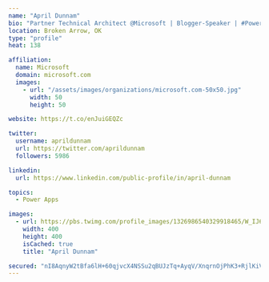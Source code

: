 ```yaml
---
name: "April Dunnam"
bio: "Partner Technical Architect @Microsoft | Blogger-Speaker | #PowerApps, #PowerAutomate, #Office365, #SharePoint | #WIT | #Karaoke Queen"
location: Broken Arrow, OK
type: "profile"
heat: 138

affiliation:
  name: Microsoft
  domain: microsoft.com
  images:
    - url: "/assets/images/organizations/microsoft.com-50x50.jpg"
      width: 50
      height: 50

website: https://t.co/enJuiGEQZc

twitter:
  username: aprildunnam
  url: https://twitter.com/aprildunnam
  followers: 5986

linkedin:
  url: https://www.linkedin.com/public-profile/in/april-dunnam

topics:
  - Power Apps

images:
  - url: https://pbs.twimg.com/profile_images/1326986540329918465/W_IJ6Ih2_400x400.jpg
    width: 400
    height: 400
    isCached: true
    title: "April Dunnam"

secured: "nI8AqnyW2tBfa6lH+60qjvcX4NSSu2qBUJzTq+AyqV/XnqrnOjPhK3+RjlKiVJE7e89grWXc7U0uOXlLg+MoPqAPyBSysgUrn35HRxUSKXI4rIXm1aAuTW+RWCHnfxd/k65HX/QDcD4VJOosELynVzJtUXNmOweDa9/vQAhbH4z2P1xHTqmpWfsnYDmqkvTDduBtiBzsNHuGqb/6b8ZzRqi5PfmZkh3X/g1onO3VuGh3cmmNC2JHaY71wwqRuF6jLdEgHtBXFqRX7aIVfrAxHy3RdLdOArI/OH/6508UDfX7MKf+dtVVD3H5S2YlVHT6aX+xAnz/znJbrsPEJzwlR0nZT4Syjlee8sAyc0I+RUEOCkI1I6cpe4EhV03KtvmTXPbtJgJja5uDQYFaQiibuBYvE1R6UelWMcRPqW9UtQM=;r5vC5tz2iWKsxjuqh/eB1g=="
---
```


